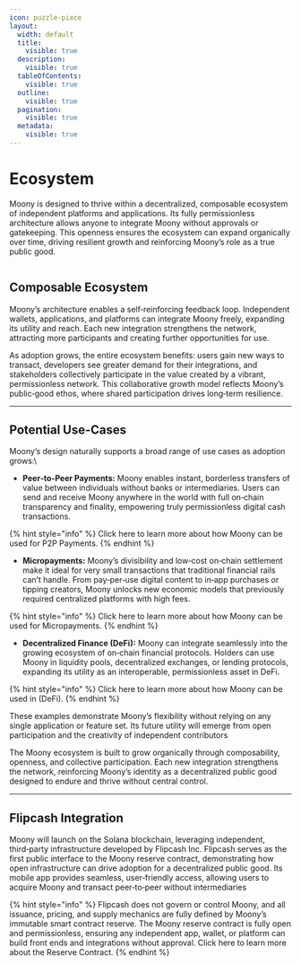 ```yaml
---
icon: puzzle-piece
layout:
  width: default
  title:
    visible: true
  description:
    visible: true
  tableOfContents:
    visible: true
  outline:
    visible: true
  pagination:
    visible: true
  metadata:
    visible: true
---
```


# Ecosystem

Moony is designed to thrive within a decentralized, composable ecosystem of independent platforms and applications. Its fully permissionless architecture allows anyone to integrate Moony without approvals or gatekeeping. This openness ensures the ecosystem can expand organically over time, driving resilient growth and reinforcing Moony’s role as a true public good.

<figure><img src="../.gitbook/assets/image.webp" alt=""><figcaption></figcaption></figure>

## Composable Ecosystem

Moony’s architecture enables a self‑reinforcing feedback loop. Independent wallets, applications, and platforms can integrate Moony freely, expanding its utility and reach. Each new integration strengthens the network, attracting more participants and creating further opportunities for use.

As adoption grows, the entire ecosystem benefits: users gain new ways to transact, developers see greater demand for their integrations, and stakeholders collectively participate in the value created by a vibrant, permissionless network. This collaborative growth model reflects Moony’s public‑good ethos, where shared participation drives long‑term resilience.

***

## Potential Use-Cases

Moony’s design naturally supports a broad range of use cases as adoption grows:\


* **Peer‑to‑Peer Payments:** Moony enables instant, borderless transfers of value between individuals without banks or intermediaries. Users can send and receive Moony anywhere in the world with full on‑chain transparency and finality, empowering truly permissionless digital cash transactions.

{% hint style="info" %}
Click here to learn more about how Moony can be used for P2P Payments.&#x20;
{% endhint %}

* **Micropayments:** Moony’s divisibility and low‑cost on‑chain settlement make it ideal for very small transactions that traditional financial rails can’t handle. From pay‑per‑use digital content to in‑app purchases or tipping creators, Moony unlocks new economic models that previously required centralized platforms with high fees.

{% hint style="info" %}
Click here to learn more about how Moony can be used for Micropayments.&#x20;
{% endhint %}

* **Decentralized Finance (DeFi):** Moony can integrate seamlessly into the growing ecosystem of on‑chain financial protocols. Holders can use Moony in liquidity pools, decentralized exchanges, or lending protocols, expanding its utility as an interoperable, permissionless asset in DeFi.

{% hint style="info" %}
Click here to learn more about how Moony can be used in (DeFi).
{% endhint %}

These examples demonstrate Moony’s flexibility without relying on any single application or feature set. Its future utility will emerge from open participation and the creativity of independent contributors&#x20;

The Moony ecosystem is built to grow organically through composability, openness, and collective participation. Each new integration strengthens the network, reinforcing Moony’s identity as a decentralized public good designed to endure and thrive without central control.

***

## Flipcash Integration

Moony will launch on the Solana blockchain, leveraging independent, third‑party infrastructure developed by Flipcash Inc. Flipcash serves as the first public interface to the Moony reserve contract, demonstrating how open infrastructure can drive adoption for a decentralized public good. Its mobile app provides seamless, user‑friendly access, allowing users to acquire Moony and transact peer‑to‑peer without intermediaries

{% hint style="info" %}
Flipcash does not govern or control Moony, and all issuance, pricing, and supply mechanics are fully defined by Moony’s immutable smart contract reserve. The Moony reserve contract is fully open and permissionless, ensuring any independent app, wallet, or platform can build front ends and integrations without approval. Click here to learn more about the Reserve Contract.&#x20;
{% endhint %}
